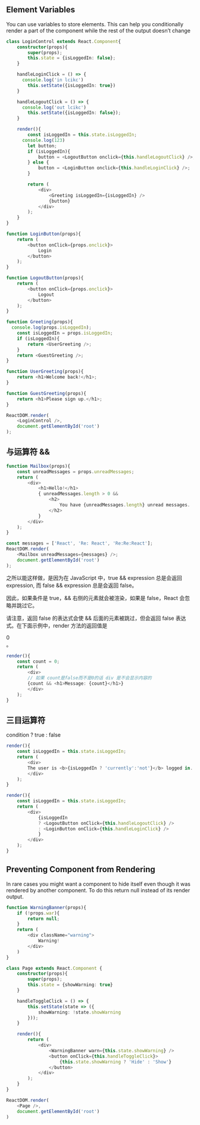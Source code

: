 ## Element Variables
You can use variables to store elements. This can help you conditionally render a part of the component while the rest of the output doesn’t change
```typescript
class LoginControl extends React.Component{
    constructor(props){
        super(props);
        this.state = {isLoggedIn: false};
    }

    handleLoginClick = () => {
      console.log('in lcikc')
        this.setState({isLoggedIn: true})
    }

    handleLogoutClick = () => {
      console.log('out lcikc')
        this.setState({isLoggedIn: false});
    }

    render(){
        const isLoggedIn = this.state.isLoggedIn;
      console.log(123)
        let button;
        if (isLoggedIn){
            button = <LogoutButton onclick={this.handleLogoutClick} />;
        } else {
            button = <LoginButton onclick={this.handleLoginClick} />;
        }

        return (
            <div>
                <Greeting isLoggedIn={isLoggedIn} />
                {button}
            </div>
        );
    }
}

function LoginButton(props){
    return (
        <button onClick={props.onclick}>
            Login
        </button>
    );
}

function LogoutButton(props){
    return (
        <button onClick={props.onclick}>
            Logout
        </button>
    );
}

function Greeting(props){
  console.log(props.isLoggedIn);
    const isLoggedIn = props.isLoggedIn;
    if (isLoggedIn){
        return <UserGreeting />;
    }
    return <GuestGreeting />;
}

function UserGreeting(props){
    return <h1>Welcome back!</h1>;
}

function GuestGreeting(props){
    return <h1>Please sign up.</h1>;
}

ReactDOM.render(
    <LoginControl />,
    document.getElementById('root')
);
```

## 与运算符 &&
```typescript
function Mailbox(props){
    const unreadMessages = props.unreadMessages;
    return (
        <div>
            <h1>Hello!</h1>
            { unreadMessages.length > 0 &&
                <h2>
                    You have {unreadMessages.length} unread messages.
                </h2>
            }
        </div>
    );
}

const messages = ['React', 'Re: React', 'Re:Re:React'];
ReactDOM.render(
    <Mailbox unreadMessages={messages} />;
    document.getElementById('root')
);
```
之所以能这样做，是因为在 JavaScript 中，true && expression 总是会返回 expression, 而 false && expression 总是会返回 false。

因此，如果条件是 true，&& 右侧的元素就会被渲染，如果是 false，React 会忽略并跳过它。

请注意，返回 false 的表达式会使 && 后面的元素被跳过，但会返回 false 表达式。在下面示例中，render 方法的返回值是 <div>0</div>。
```typescript
render(){
    const count = 0;
    return (
        <div>
        // 如果 count是false而不是0的话 div 是不会显示内容的
        {count && <h1>Message: {count}</h1>}
        </div>
    );
}
```

## 三目运算符
condition ? true : false
```typescript
render(){
    const isLoggedIn = this.state.isLoggedIn;
    return (
        <div>
        The user is <b>{isLoggedIn ? 'currently':'not'}</b> logged in.
        </div>
    );
}

render(){
    const isLoggedIn = this.state.isLoggedIn;
    return (
        <div>
            {isLoggedIn
            ? <LogoutButton onClick={this.handleLogoutClick} />
            : <LoginButton onClick={this.handleLoginClick} />
            }
        </div>
    );
}
```
## Preventing Component from Rendering
In rare cases you might want a component to hide itself even though it was rendered by another component. To do this return null instead of its render output.
```typescript
function WarningBanner(props){
    if (!props.war){
        return null;
    }
    return (
        <div className="warning">
            Warning!
        </div>
    )
}

class Page extends React.Component {
    constructor(props){
        super(props);
        this.state = {showWarning: true}
    }

    handleToggleClick = () => {
        this.setState(state => ({
            showWarning: !state.showWarning
        }));
    }

    render(){
        return (
            <div>
                <WarningBanner warn={this.state.showWarning} />
                <button onClick={this.handleToggleClick}>
                    {this.state.showWarning ? 'Hide' : 'Show'}
                </button>
            </div>
        );
    }
}

ReactDOM.render(
    <Page />,
    document.getElementById('root')
)
```